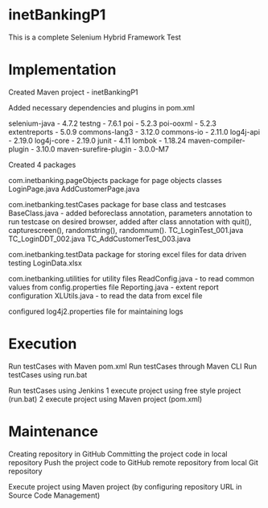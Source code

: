# inetBankingP1
This is a complete Selenium Hybrid Framework Test
# Implementation
Created Maven project - inetBankingP1

Added necessary dependencies and plugins in pom.xml

<dependencies>
selenium-java - 4.7.2
testng - 7.6.1
poi - 5.2.3
poi-ooxml - 5.2.3
extentreports - 5.0.9
commons-lang3 - 3.12.0
commons-io - 2.11.0
log4j-api - 2.19.0
log4j-core - 2.19.0
junit - 4.11
lombok - 1.18.24

<plugins>
maven-compiler-plugin - 3.10.0
maven-surefire-plugin - 3.0.0-M7

Created 4 packages

com.inetbanking.pageObjects package for page objects classes
LoginPage.java
AddCustomerPage.java

com.inetbanking.testCases package for base class and testcases
BaseClass.java - added beforeclass annotation, parameters annotation to run testcase on desired browser, added after class annotation with quit(), capturescreen(), randomstring(), randomnum().
TC_LoginTest_001.java
TC_LoginDDT_002.java
TC_AddCustomerTest_003.java

com.inetbanking.testData package for storing excel files for data driven testing
LoginData.xlsx

com.inetbanking.utilities for utility files
ReadConfig.java - to read common values from config.properties file 
Reporting.java - extent report configuration
XLUtils.java - to read the data from excel file

configured log4j2.properties file for maintaining logs

# Execution 
Run testCases with Maven pom.xml
Run testCases through Maven CLI
Run testCases using run.bat

Run testCases using Jenkins
1 execute project using free style project (run.bat)
2 execute project using Maven project (pom.xml)

# Maintenance 
Creating repository in GitHub
Committing the project code in local repository
Push the project code to GitHub remote repository from local Git repository

Execute project using Maven project (by configuring repository URL in Source Code Management)


